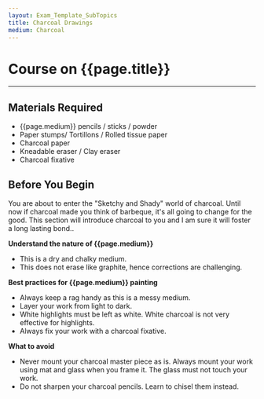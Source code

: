 ```yaml
---
layout: Exam_Template_SubTopics
title: Charcoal Drawings
medium: Charcoal
---
```


# Course on {{page.title}}

***
## Materials Required
* {{page.medium}} pencils / sticks / powder
* Paper stumps/ Tortillons / Rolled tissue paper
* Charcoal paper
* Kneadable eraser / Clay eraser
* Charcoal fixative

## Before You Begin

You are about to enter the "Sketchy and Shady" world of charcoal. Until now if charcoal made you think of barbeque, it's all going to change for the good. This section will introduce charcoal to you and I am sure it will foster a long lasting bond..

**Understand the nature of {{page.medium}}**
* This is a dry and chalky medium.
* This does not erase like graphite, hence corrections are challenging.


**Best practices for {{page.medium}} painting**
* Always keep a rag handy as this is a messy medium.
* Layer your work from light to dark.
* White highlights must be left as white. White charcoal is not very effective for highlights. 
* Always fix your work with a charcoal fixative.

**What to avoid**
* Never mount your charcoal master piece as is. Always mount your work using mat and glass when you frame it. The glass must not touch your work.
* Do not sharpen your charcoal pencils. Learn to chisel them instead.

